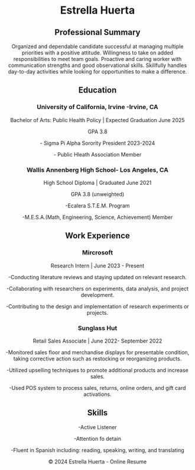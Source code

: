 

  <header>
    <h1>Estrella Huerta</h1>
      <section class= "professional summary">
    <h2>Professional Summary</h2>
    <div>
    <p>Organized and dependable candidate successful at managing multiple priorities with a positive attitude.
Willingness to take on added responsibilities to meet team goals. Proactive and caring worker with
communication strengths and good observational skills. Skillfully handles day-to-day activities while
looking for opportunities to make a difference.</p>
	<section class="education">
    <h2>Education</h2>
    <div>
      <h3>University of California, Irvine -Irvine, CA</h3>
      <p>Bachelor of Arts: Public Health Policy | Expected Graduation June 2025 </p>
      <p>GPA 3.8</p>
      <p>- Sigma Pi Alpha Sorority President 2023-2024</p>
      <p>- Public Hleath Association Member</p>
      <h3>Wallis Annenberg High School- Los Angeles, CA</h3>
      <p>High School Diploma | Graduated June 2021 </p>
      <p>GPA 3.8 (unweighted)</p>
      <p>-Ecalera S.T.E.M. Program</p>
      <p>-M.E.S.A.(Math, Engineering, Science, Achievement) Member

  <section class="experience">
    <h2>Work Experience</h2>
    <div>
      <h3>Mircrosoft</h3>
      <p>Research Intern | June 2023 - Present</p>
      <p>-Conducting literature reviews and staying updated on relevant research.</p>
<p>-Collaborating with researchers on experiments, data analysis, and project development.</p>
<p>-Contributing to the design and implementation of research experiments or projects.</p>
<h3>Sunglass Hut</h3>
<p>Retail Sales Associate | June 2022- September 2022</p>
<p> -Monitored sales floor and merchandise displays for presentable condition, taking corrective action such
as restocking or reorganizing products.</p>

<p>-Utilized upselling techniques to promote additional products and increase sales.</p>
<p>-Used POS system to process sales, returns, online orders, and gift card activations.</p>

<h2>Skills</h2>
<div>
<p>-Active Listener</p>
<p>-Attention fo detain</p>
<p>-Fluent in Spanish including: reading, speaking, writing, and translating</p>  


<footer>
    &copy; 2024 Estrella Huerta - Online Resume
  </footer>



